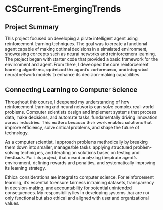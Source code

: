 # CSCurrent-EmergingTrends

## Project Summary
This project focused on developing a pirate intelligent agent using reinforcement learning techniques. The goal was to create a functional agent capable of making optimal decisions in a simulated environment, showcasing concepts such as neural networks and reinforcement learning. The project began with starter code that provided a basic framework for the environment and agent. From there, I developed the core reinforcement learning algorithms, optimized the agent’s performance, and integrated neural network models to enhance its decision-making capabilities.

## Connecting Learning to Computer Science
Throughout this course, I deepened my understanding of how reinforcement learning and neural networks can solve complex real-world problems. Computer scientists design and implement systems that process data, make decisions, and automate tasks, fundamentally driving innovation across industries. This matters because their work enables solutions that improve efficiency, solve critical problems, and shape the future of technology.

As a computer scientist, I approach problems methodically by breaking them down into smaller, manageable tasks, applying structured problem-solving techniques, and iterating on solutions based on testing and feedback. For this project, that meant analyzing the pirate agent’s environment, defining rewards and penalties, and systematically improving its learning strategy.

Ethical considerations are integral to computer science. For reinforcement learning, it’s essential to ensure fairness in training datasets, transparency in decision-making, and accountability for potential unintended consequences. My responsibility lies in developing systems that are not only functional but also ethical and aligned with user and organizational values.
